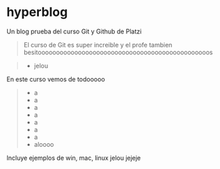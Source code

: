# hyperblog
Un blog prueba del curso Git y Github de Platzi
>El curso de Git es super increible y el profe tambien besitooooooooooooooooooooooooooooooooooooooooooooooos

> - jelou

En este curso vemos de todooooo 
> - a
> - a
> - a
> - a
> - a
> - a
> - a
> - aloooo

Incluye ejemplos de win, mac, linux
jelou jejeje